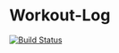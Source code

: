 # Workout-Log

[![Build Status](https://travis-ci.org/nursh/Workout-Log.svg?branch=master)](https://travis-ci.org/nursh/Workout-Log)
